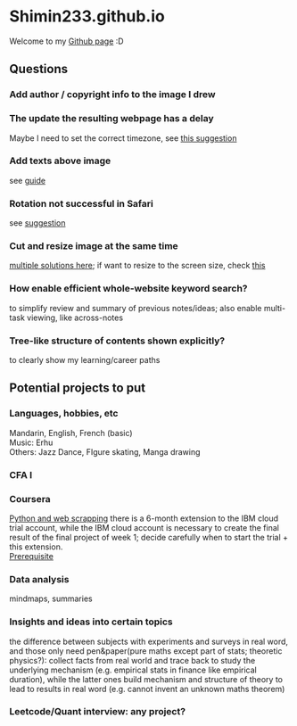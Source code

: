 # Shimin233.github.io
Welcome to my [Github page](https://shimin233.github.io) :D

## Questions
### Add author / copyright info to the image I drew

### The update the resulting webpage has a delay
Maybe I need to set the correct timezone, see [this suggestion](https://stackoverflow.com/a/35388975)

### Add texts above image
see [guide](https://www.w3schools.com/howto/howto_css_image_text.asp)

### Rotation not successful in Safari
see [suggestion](https://stackoverflow.com/questions/44316184/transform-rotate-doesnt-work-in-safari)

### Cut and resize image at the same time
[multiple solutions here](https://stackoverflow.com/questions/493296/css-display-an-image-resized-and-cropped); 
if want to resize to the screen size, check [this](https://stackoverflow.com/questions/4684304/how-can-i-resize-an-image-dynamically-with-css-as-the-browser-width-height-chang)

### How enable efficient whole-website keyword search?
to simplify review and summary of previous notes/ideas; also enable multi-task viewing, like across-notes

### Tree-like structure of contents shown explicitly?
to clearly show my learning/career paths

## Potential projects to put
### Languages, hobbies, etc
Mandarin, English, French (basic)\
Music: Erhu\
Others: Jazz Dance, FIgure skating, Manga drawing

### CFA I

### Coursera 
[Python and web scrapping](https://www.coursera.org/learn/python-project-for-data-science/home/week/1)
 there is a 6-month extension to the IBM cloud trial account, while the IBM cloud account is necessary to create the final result of the final project of week 1; decide carefully when to start the trial + this extension. \
[Prerequisite](https://www.coursera.org/learn/python-for-applied-data-science-ai/lecture/W6xwd/rest-apis-http-requests-part-1)


### Data analysis
mindmaps, summaries

### Insights and ideas into certain topics
the difference between subjects with experiments and surveys in real word, and those only need pen&paper(pure maths except part of stats; theoretic physics?): collect facts from real world and trace back to study the underlying mechanism (e.g. empirical stats in finance like empirical duration), while the latter ones build mechanism and structure of theory to lead to results in real word (e.g. cannot invent an unknown maths theorem)

### Leetcode/Quant interview: any project?
